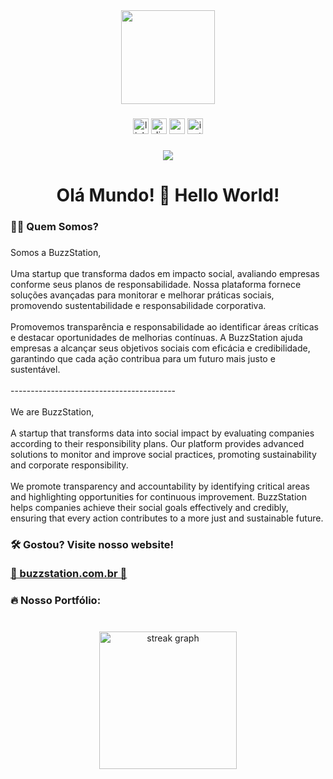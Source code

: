 <div align="center">
  <img height="150" src="https://camo.githubusercontent.com/62da68eb62b1e5f175f7d1f0191dd89a653d7908feb22d37d4a0ab07365d6791/68747470733a2f2f6d656469612e67697068792e636f6d2f6d656469612f4d3967624264396e6244724f5475314d71782f67697068792e676966"  />
</div>

###

<div align="center">
  <img src="https://img.shields.io/static/v1?message=LinkedIn&logo=linkedin&label=&color=0077B5&logoColor=white&labelColor=&style=for-the-badge" height="25" alt="linkedin logo"  />
  <img src="https://img.shields.io/static/v1?message=Discord&logo=discord&label=&color=7289DA&logoColor=white&labelColor=&style=for-the-badge" height="25" alt="discord logo"  />
  <img src="https://img.shields.io/static/v1?message=Gmail&logo=gmail&label=&color=D14836&logoColor=white&labelColor=&style=for-the-badge" height="25" alt="gmail logo"  />
  <img src="https://img.shields.io/static/v1?message=Instagram&logo=instagram&label=&color=E4405F&logoColor=white&labelColor=&style=for-the-badge" height="25" alt="instagram logo"  />
</div>

###

<div align="center">
  <img src="https://visitor-badge.laobi.icu/badge?page_id=BuzzStation0.BuzzStation0&"  />
</div>

###

<h1 align="center">Olá Mundo! 👋 Hello World!</h1>

###

<h3 align="left">👩‍💻  Quem Somos?</h3>

###

<p align="left">Somos a BuzzStation,<br><br>Uma startup que transforma dados em impacto social, avaliando empresas conforme seus planos de responsabilidade. Nossa plataforma fornece soluções avançadas para monitorar e melhorar práticas sociais, promovendo sustentabilidade e responsabilidade corporativa.<br><br>Promovemos transparência e responsabilidade ao identificar áreas críticas e destacar oportunidades de melhorias contínuas. A BuzzStation ajuda empresas a alcançar seus objetivos sociais com eficácia e credibilidade, garantindo que cada ação contribua para um futuro mais justo e sustentável.<br><br>-----------------------------------------<br><br>We are BuzzStation,<br><br>A startup that transforms data into social impact by evaluating companies according to their responsibility plans. Our platform provides advanced solutions to monitor and improve social practices, promoting sustainability and corporate responsibility.<br><br>We promote transparency and accountability by identifying critical areas and highlighting opportunities for continuous improvement. BuzzStation helps companies achieve their social goals effectively and credibly, ensuring that every action contributes to a more just and sustainable future.</p>

###

<h3 align="left">🛠 Gostou? Visite nosso website!<br><br> <a href="buzzstation.com.br"> 👀 buzzstation.com.br 👀 </a> </h3> 

### 

<div align="left">
</div>

###

<h3 align="left">🔥  Nosso Portfólio:</h3>

###

<br clear="both">

<div align="center">
  <img src="https://streak-stats.demolab.com?user=BuzzStation0&locale=en&mode=daily&theme=dark&hide_border=false&border_radius=5&order=3" height="220" alt="streak graph"  />
</div>

###
